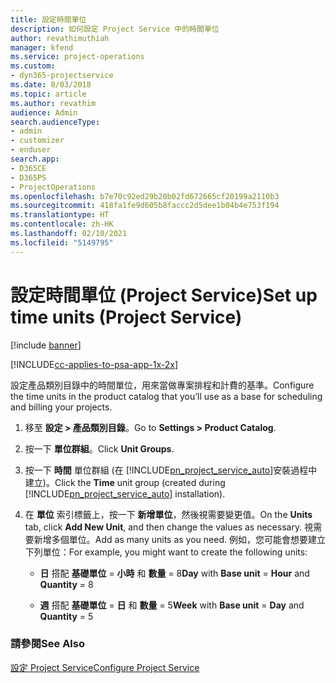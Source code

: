 ```yaml
---
title: 設定時間單位
description: 如何設定 Project Service 中的時間單位
author: revathimuthiah
manager: kfend
ms.service: project-operations
ms.custom:
- dyn365-projectservice
ms.date: 8/03/2018
ms.topic: article
ms.author: revathim
audience: Admin
search.audienceType:
- admin
- customizer
- enduser
search.app:
- D365CE
- D365PS
- ProjectOperations
ms.openlocfilehash: b7e70c92ed29b20b02fd672665cf20199a2110b3
ms.sourcegitcommit: 418fa1fe9d605b8faccc2d5dee1b04b4e753f194
ms.translationtype: HT
ms.contentlocale: zh-HK
ms.lasthandoff: 02/10/2021
ms.locfileid: "5149795"
---
```

# <a name="set-up-time-units-project-service"></a><span data-ttu-id="83c15-103">設定時間單位 (Project Service)</span><span class="sxs-lookup"><span data-stu-id="83c15-103">Set up time units (Project Service)</span></span>

[!include [banner](../includes/psa-now-project-operations.md)]

[!INCLUDE[cc-applies-to-psa-app-1x-2x](../includes/cc-applies-to-psa-app-1x-2x.md)]

<span data-ttu-id="83c15-104">設定產品類別目錄中的時間單位，用來當做專案排程和計費的基準。</span><span class="sxs-lookup"><span data-stu-id="83c15-104">Configure the time units in the product catalog that you’ll use as a base for scheduling and billing your projects.</span></span>  
  
1. <span data-ttu-id="83c15-105">移至 **設定 > 產品類別目錄**。</span><span class="sxs-lookup"><span data-stu-id="83c15-105">Go to **Settings > Product Catalog**.</span></span>  
  
2. <span data-ttu-id="83c15-106">按一下 **單位群組**。</span><span class="sxs-lookup"><span data-stu-id="83c15-106">Click **Unit Groups**.</span></span>  
  
3. <span data-ttu-id="83c15-107">按一下 **時間** 單位群組 (在 [!INCLUDE[pn_project_service_auto](../includes/pn-project-service-auto.md)]安裝過程中建立)。</span><span class="sxs-lookup"><span data-stu-id="83c15-107">Click the **Time** unit group (created during [!INCLUDE[pn_project_service_auto](../includes/pn-project-service-auto.md)] installation).</span></span>  
  
4. <span data-ttu-id="83c15-108">在 **單位** 索引標籤上，按一下 **新增單位**，然後視需要變更值。</span><span class="sxs-lookup"><span data-stu-id="83c15-108">On the **Units** tab, click **Add New Unit**, and then change the values as necessary.</span></span> <span data-ttu-id="83c15-109">視需要新增多個單位。</span><span class="sxs-lookup"><span data-stu-id="83c15-109">Add as many units as you need.</span></span> <span data-ttu-id="83c15-110">例如，您可能會想要建立下列單位：</span><span class="sxs-lookup"><span data-stu-id="83c15-110">For example, you might want to create the following units:</span></span>  
  
   - <span data-ttu-id="83c15-111">**日** 搭配 **基礎單位** = **小時** 和 **數量** = 8</span><span class="sxs-lookup"><span data-stu-id="83c15-111">**Day** with **Base unit** = **Hour** and **Quantity** = 8</span></span>  
  
   - <span data-ttu-id="83c15-112">**週** 搭配 **基礎單位** = **日** 和 **數量** = 5</span><span class="sxs-lookup"><span data-stu-id="83c15-112">**Week** with **Base unit** = **Day** and **Quantity** = 5</span></span>  
  
### <a name="see-also"></a><span data-ttu-id="83c15-113">請參閱</span><span class="sxs-lookup"><span data-stu-id="83c15-113">See Also</span></span>  
 [<span data-ttu-id="83c15-114">設定 Project Service</span><span class="sxs-lookup"><span data-stu-id="83c15-114">Configure Project Service</span></span>](../psa/configure.md)
